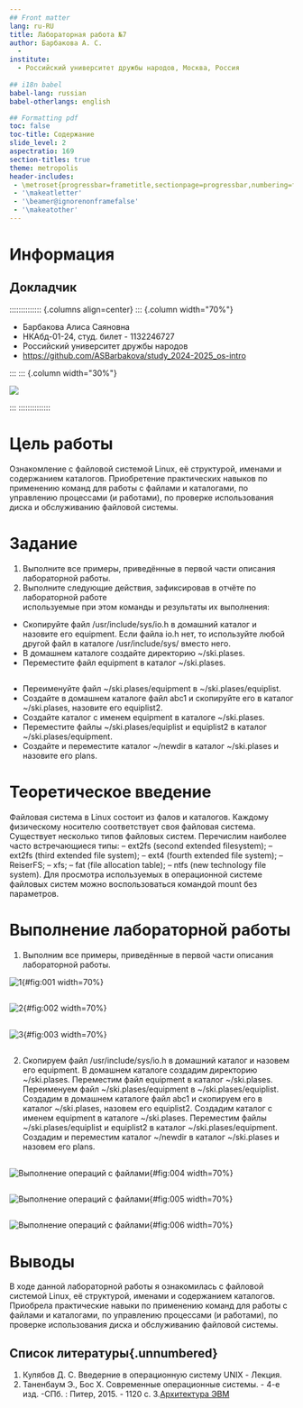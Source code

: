 ```yaml
---
## Front matter
lang: ru-RU
title: Лабораторная работа №7
author: Барбакова А. С.
  - 
institute:
  - Российский университет дружбы народов, Москва, Россия
  
## i18n babel
babel-lang: russian
babel-otherlangs: english

## Formatting pdf
toc: false
toc-title: Содержание
slide_level: 2
aspectratio: 169
section-titles: true
theme: metropolis
header-includes:
 - \metroset{progressbar=frametitle,sectionpage=progressbar,numbering=fraction}
 - '\makeatletter'
 - '\beamer@ignorenonframefalse'
 - '\makeatother'
---
```


# Информация

## Докладчик

:::::::::::::: {.columns align=center}
::: {.column width="70%"}

  * Барбакова Алиса Саяновна
  * НКАбд-01-24, студ. билет - 1132246727
  * Российский университет дружбы народов
  * https://github.com/ASBarbakova/study_2024-2025_os-intro

:::
::: {.column width="30%"}

![](./image/me.jpg)

:::
::::::::::::::

# Цель работы

Ознакомление с файловой системой Linux, её структурой, именами и содержанием
каталогов. Приобретение практических навыков по применению команд для работы
с файлами и каталогами, по управлению процессами (и работами), по проверке использования диска и обслуживанию файловой системы.

# Задание  
1. Выполните все примеры, приведённые в первой части описания лабораторной работы.  
2. Выполните следующие действия, зафиксировав в отчёте по лабораторной работе  
используемые при этом команды и результаты их выполнения:
- Скопируйте файл /usr/include/sys/io.h в домашний каталог и назовите его
equipment. Если файла io.h нет, то используйте любой другой файл в каталоге
/usr/include/sys/ вместо него.  
- В домашнем каталоге создайте директорию ~/ski.plases.  
- Переместите файл equipment в каталог ~/ski.plases.  

##

- Переименуйте файл ~/ski.plases/equipment в ~/ski.plases/equiplist.  
- Создайте в домашнем каталоге файл abc1 и скопируйте его в каталог
~/ski.plases, назовите его equiplist2.  
- Создайте каталог с именем equipment в каталоге ~/ski.plases.  
- Переместите файлы ~/ski.plases/equiplist и equiplist2 в каталог
~/ski.plases/equipment.  
- Создайте и переместите каталог ~/newdir в каталог ~/ski.plases и назовите
его plans.  

# Теоретическое введение

Файловая система в Linux состоит из фалов и каталогов. Каждому физическому носителю соответствует своя файловая система. Существует несколько типов файловых систем. Перечислим наиболее часто встречающиеся типы: – ext2fs (second extended filesystem); – ext2fs (third extended file system); – ext4 (fourth extended file system); – ReiserFS; – xfs; – fat (file allocation table); – ntfs (new technology file system). Для просмотра используемых в операционной системе файловых систем можно воспользоваться командой mount без параметров.

# Выполнение лабораторной работы

1. Выполним все примеры, приведённые в первой части описания лабораторной работы.

![1](image/1.jpg){#fig:001 width=70%}

##

![2](image/2.jpg){#fig:002 width=70%}

##

![3](image/3.jpg){#fig:003 width=70%}

##

2. Скопируем файл /usr/include/sys/io.h в домашний каталог и назовем его equipment. В домашнем каталоге создадим директорию ~/ski.plases. Переместим файл equipment в каталог ~/ski.plases. Переименуем файл ~/ski.plases/equipment в ~/ski.plases/equiplist. Создадим в домашнем каталоге файл abc1 и скопируем его в каталог ~/ski.plases, назовем его equiplist2. Создадим каталог с именем equipment в каталоге ~/ski.plases. Переместим файлы ~/ski.plases/equiplist и equiplist2 в каталог ~/ski.plases/equipment.  Создадим и переместим каталог ~/newdir в каталог ~/ski.plases и назовем его plans.

##

![Выполнение операций с файлами](image/4.jpg){#fig:004 width=70%}

##

![Выполнение операций с файлами](image/5.jpg){#fig:005 width=70%}

##

![Выполнение операций с файлами](image/6.jpg){#fig:006 width=70%}

# Выводы

В ходе данной лабораторной работы я ознакомилась с файловой системой Linux, её структурой, именами и содержанием каталогов. Приобрела практические навыки по применению команд для работы с файлами и каталогами, по управлению процессами (и работами), по проверке использования диска и обслуживанию файловой системы.

## Список литературы{.unnumbered}

1. Кулябов Д. С. Введерние в операционную систему UNIX - Лекция.
2. Таненбаум Э., Бос Х. Современные операционные системы. - 4-е изд. -СПб. : Питер, 2015. - 1120 с.
3.[Архитектура ЭВМ](https://esystem.rudn.ru/pluginfile.php/2586866/mod_resource/content/4/005-lab_files.pdf)
